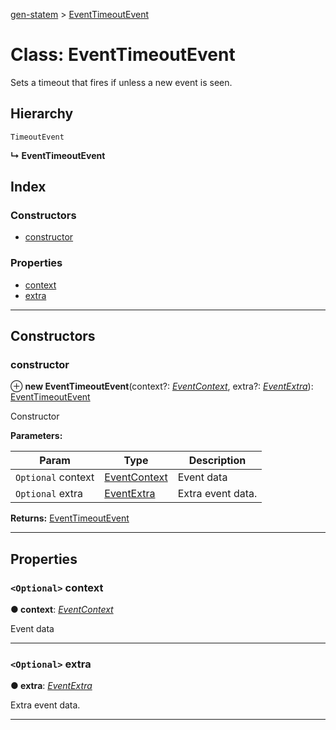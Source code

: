[gen-statem](../README.md) > [EventTimeoutEvent](../classes/eventtimeoutevent.md)

# Class: EventTimeoutEvent

Sets a timeout that fires if unless a new event is seen.

## Hierarchy

 `TimeoutEvent`

**↳ EventTimeoutEvent**

## Index

### Constructors

* [constructor](eventtimeoutevent.md#constructor)

### Properties

* [context](eventtimeoutevent.md#context)
* [extra](eventtimeoutevent.md#extra)

---

## Constructors

<a id="constructor"></a>

###  constructor

⊕ **new EventTimeoutEvent**(context?: *[EventContext](../#eventcontext)*, extra?: *[EventExtra](../#eventextra)*): [EventTimeoutEvent](eventtimeoutevent.md)

Constructor

**Parameters:**

| Param | Type | Description |
| ------ | ------ | ------ |
| `Optional` context | [EventContext](../#eventcontext) |  Event data |
| `Optional` extra | [EventExtra](../#eventextra) |  Extra event data. |

**Returns:** [EventTimeoutEvent](eventtimeoutevent.md)

___

## Properties

<a id="context"></a>

### `<Optional>` context

**● context**: *[EventContext](../#eventcontext)*

Event data

___
<a id="extra"></a>

### `<Optional>` extra

**● extra**: *[EventExtra](../#eventextra)*

Extra event data.

___

